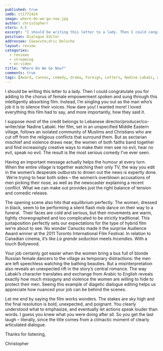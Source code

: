 ```yaml
---
published: true
imdb: tt1772424
image: where-do-we-go-now.jpg
author: christopherr 
stars: 4.5
excerpt: "I should be writing this letter to a lady. Then I could congratulate you for adding to the chorus of female empowerment spoken and sung through this intelligently absorbing film."
position: Dialogue Editor 
addressee: C&eacute;dric Deloche
layout: review
categories:
  - reviews
  - streaming
  - on-video
title: "Where Do We Go Now?"
comments: true
tags: [Award, Cannes, comedy, drama, Foreign, Letters, Nadine Labaki, netflix.ca, TIFF]
---
```

<p>I should be writing this letter to a lady. Then I could congratulate you for adding to the chorus of female empowerment spoken and sung through this intelligently absorbing film. Instead, I&rsquo;m singling you out as the man who&rsquo;s job it is to silence their voices. How dare you! I wanted more! I loved everything this film had to say, and more importantly, how they said it.</p>
<p>I suppose most of the credit belongs to Lebanese director/producer/co-writer/star Nadine Labaki. Her film, set in an unspecified Middle Eastern village, follows an isolated community of Muslims and Christians who are cut off from the religious conflicts that surround them. But as sectarian mischief and violence draws near, the women of both faiths band together and find increasingly creative ways to make their men see no evil, hear no evil, speak no evil. The result is the most serious comedy I&rsquo;ve ever seen.</p>
<p>Having an important message actually helps the humour at every turn. When the entire village is together watching their only TV, the way you edit in the women&rsquo;s desperate outbursts to drown out the news is expertly done. &nbsp;We&rsquo;re trying to hear both sides &ndash; the women&rsquo;s overblown accusations of men picking their nose, as well as the newscaster explaining a recent conflict. What we can make out provides just the right balance of tension and comedic release.</p>
<p>The opening scene also hits that equilibrium perfectly. The women, dressed in black, seem to be performing a silent flash mob dance on their way to a funeral.&nbsp; Their faces are cold and serious, but their movements are warm, tightly choreographed and too complicated to be strictly traditional. This juxtaposition perfectly sets our expectations for the type of hybrid film we&rsquo;re about to see. No wonder Canucks made it the surprise Audience Award winner at the 2011 Toronto International Film Festival. In relation to Canadian cinema, it&rsquo;s like <em>La grande seduction </em>meets <em>Incendies</em>. With a touch Bollywood.</p>
<p>Your job certainly got easier when the women bring a bus full of blonde Russian female dancers to the village as temporary distractions: the men are left speechless watching the bathing beauties. But a misinterpretation also reveals an unexpected rift in the story&rsquo;s central romance. The way Labaki&rsquo;s character translates and exchange from Arabic to English reveals exactly how much misogyny and violence the women are willing to hide to protect their men. Seeing this example of diagetic dialogue editing helps us appreciate how nuanced your job can be behind the scenes.</p>
<p>Let me end by saying the film works wonders. The stakes are sky high and the final resolution is bold, unexpected, and poignant. You clearly understood what to emphasize, and eventually let actions speak louder than words. I guess you knew what you were doing after all. So you get the last laugh &ndash; literally, since the title comes from a climactic moment of clearly articulated dialogue.</p>
<p>Thanks for listening,</p>
<p>Christopher</p>
